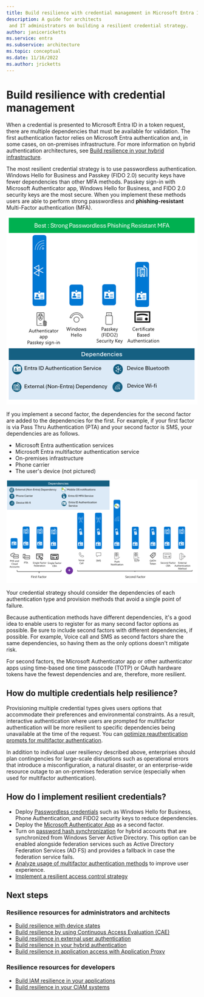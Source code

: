```yaml
---
title: Build resilience with credential management in Microsoft Entra ID
description: A guide for architects
 and IT administrators on building a resilient credential strategy.
author: janicericketts
ms.service: entra
ms.subservice: architecture
ms.topic: conceptual
ms.date: 11/16/2022
ms.author: jricketts
---
```

# Build resilience with credential management

When a credential is presented to Microsoft Entra ID in a token request, there are multiple dependencies that must be available for validation. The first authentication factor relies on Microsoft Entra authentication and, in some cases, on on-premises infrastructure. For more information on hybrid authentication architectures, see [Build resilience in your hybrid infrastructure](resilience-in-hybrid.md). 

The most resilient credential strategy is to use passwordless authentication. Windows Hello for Business and Passkey (FIDO 2.0) security keys have fewer dependencies than other MFA methods. Passkey sign-in with Microsoft Authenticator app, Windows Hello for Business, and FIDO 2.0 security keys are the most secure. When you implement these methods users are able to perform strong passwordless and **phishing-resistant** Multi-Factor authentication (MFA).

![Image of preferred authentication methods and dependencies](./media/resilience-in-credentials/best-pr.png)


If you implement a second factor, the dependencies for the second factor are added to the dependencies for the first. For example, if your first factor is via Pass Thru Authentication (PTA) and your second factor is SMS, your dependencies are as follows.

* Microsoft Entra authentication services
* Microsoft Entra multifactor authentication service
* On-premises infrastructure
* Phone carrier
* The user's device (not pictured)

![Image of remaining authentication methods and dependencies](./media/resilience-in-credentials/updated-admin-resilience-credentials.png)
 
Your credential strategy should consider the dependencies of each authentication type and provision methods that avoid a single point of failure. 

Because authentication methods have different dependencies, it's a good idea to enable users to register for as many second factor options as possible. Be sure to include second factors with different dependencies, if possible. For example, Voice call and SMS as second factors share the same dependencies, so having them as the only options doesn't mitigate risk.

For second factors, the Microsoft Authenticator app or other authenticator apps using time-based one time passcode (TOTP) or OAuth hardware tokens have the fewest dependencies and are, therefore, more resilient.



## How do multiple credentials help resilience?

Provisioning multiple credential types gives users options that accommodate their preferences and environmental constraints. As a result, interactive authentication where users are prompted for multifactor authentication will be more resilient to specific dependencies being unavailable at the time of the request. You can [optimize reauthentication prompts for multifactor authentication](~/identity/authentication/concepts-azure-multi-factor-authentication-prompts-session-lifetime.md).

In addition to individual user resiliency described above, enterprises should plan contingencies for large-scale disruptions such as operational errors that introduce a misconfiguration, a natural disaster, or an enterprise-wide resource outage to an on-premises federation service (especially when used for multifactor authentication). 

## How do I implement resilient credentials?

* Deploy [Passwordless credentials](~/identity/authentication/howto-authentication-passwordless-deployment.md) such as Windows Hello for Business, Phone Authentication, and FIDO2 security keys to reduce dependencies.
* Deploy the [Microsoft Authenticator App](https://support.microsoft.com/account-billing/how-to-use-the-microsoft-authenticator-app-9783c865-0308-42fb-a519-8cf666fe0acc) as a second factor.
* Turn on [password hash synchronization](~/identity/hybrid/connect/whatis-phs.md) for hybrid accounts that are synchronized from Windows Server Active Directory. This option can be enabled alongside federation services such as Active Directory Federation Services (AD FS) and provides a fallback in case the federation service fails.
* [Analyze usage of multifactor authentication methods](~/identity/authentication/howto-authentication-methods-activity.md) to improve user experience.
* [Implement a resilient access control strategy](~/identity/authentication/concept-resilient-controls.md)

## Next steps
### Resilience resources for administrators and architects
 
* [Build resilience with device states](resilience-with-device-states.md)
* [Build resilience by using Continuous Access Evaluation (CAE)](resilience-with-continuous-access-evaluation.md)
* [Build resilience in external user authentication](resilience-b2b-authentication.md)
* [Build resilience in your hybrid authentication](resilience-in-hybrid.md)
* [Build resilience in application access with Application Proxy](resilience-on-premises-access.md)

### Resilience resources for developers

* [Build IAM resilience in your applications](resilience-app-development-overview.md)
* [Build resilience in your CIAM systems](resilience-b2c.md)
